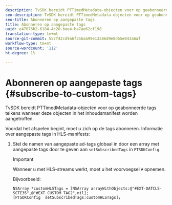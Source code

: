 ```yaml
---
description: TvSDK bereidt PTTimedMetadata-objecten voor op geabonneerde tags telkens wanneer deze objecten in het inhoudsmanifest worden aangetroffen.
seo-description: TvSDK bereidt PTTimedMetadata-objecten voor op geabonneerde tags telkens wanneer deze objecten in het inhoudsmanifest worden aangetroffen.
seo-title: Abonneren op aangepaste tags
title: Abonneren op aangepaste tags
uuid: e47076b2-6184-4c20-bae4-ba7ae62cf198
translation-type: tm+mt
source-git-commit: 557f42cd9a6f356aa99e13386d9e8d65e043a6af
workflow-type: tm+mt
source-wordcount: '112'
ht-degree: 1%

---
```



# Abonneren op aangepaste tags {#subscribe-to-custom-tags}

TvSDK bereidt PTTimedMetadata-objecten voor op geabonneerde tags telkens wanneer deze objecten in het inhoudsmanifest worden aangetroffen.

Voordat het afspelen begint, moet u zich op de tags abonneren.
Informatie over aangepaste tags in HLS-manifests:

1. Stel de namen van aangepaste ad-tags globaal in door een array met aangepaste tags door te geven aan `setSubscribedTags` in `PTSDKConfig`.

   >[!IMPORTANT]
   >
   >Wanneer u met HLS-streams werkt, moet u het voorvoegsel `#` opnemen.

   Bijvoorbeeld:

   ```
   NSArray *customHLSTags = [NSArray arrayWithObjects:@"#EXT-OATCLS-SCTE35",@"#EXT_CUSTOM_TAG2",nil]; 
   [PTSDKConfig  setSubscribedTags:customHLSTags];
   ```
